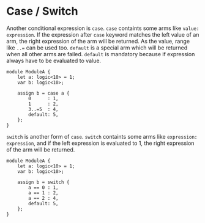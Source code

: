 # Case / Switch

Another conditional expression is `case`.
`case` containts some arms like `value: expression`.
If the expression after `case` keyword matches the left value of an arm,
the right expression of the arm will be returned.
As the value, range like `..=` can be used too.
`default` is a special arm which will be returned when all other arms are failed.
`default` is mandatory because if expression always have to be evaluated to value.

```veryl,playground
module ModuleA {
    let a: logic<10> = 1;
    var b: logic<10>;

    assign b = case a {
        0      : 1,
        1      : 2,
        3..=5  : 4,
        default: 5,
    };
}
```

`switch` is another form of `case`.
`switch` containts some arms like `expression: expression`, and if the left expression is evaluated to 1, the right expression of the arm will be returned.

```veryl,playground
module ModuleA {
    let a: logic<10> = 1;
    var b: logic<10>;

    assign b = switch {
        a == 0 : 1,
        a == 1 : 2,
        a == 2 : 4,
        default: 5,
    };
}
```
